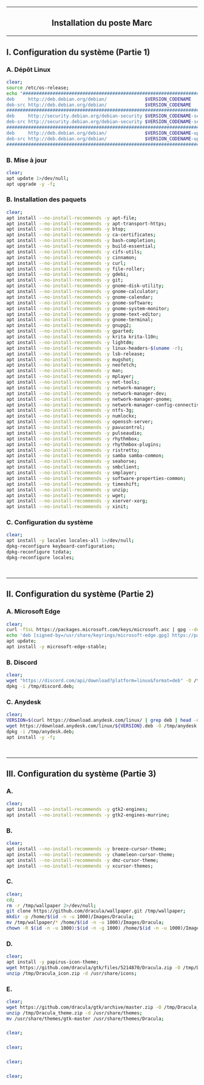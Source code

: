 ----------------------------------------------------------------------------------------------------------------------------------------
## <p align='center'> Installation du poste Marc </p>

----------------------------------------------------------------------------------------------------------------------------------------
## I.  Configuration du système (Partie 1)
### A. Dépôt Linux
```bash
clear;
source /etc/os-release;
echo "################################################################################################################################
deb     http://deb.debian.org/debian/              $VERSION_CODENAME            main non-free non-free-firmware
deb-src http://deb.debian.org/debian/              $VERSION_CODENAME            main non-free non-free-firmware
################################################################################################################################
deb     http://security.debian.org/debian-security $VERSION_CODENAME-security   main non-free non-free-firmware
deb-src http://security.debian.org/debian-security $VERSION_CODENAME-security   main non-free non-free-firmware
################################################################################################################################
deb     http://deb.debian.org/debian/              $VERSION_CODENAME-updates    main non-free non-free-firmware
deb-src http://deb.debian.org/debian/              $VERSION_CODENAME-updates    main non-free non-free-firmware
################################################################################################################################" > /etc/apt/sources.list;
```

### B. Mise à jour
```bash
clear;
apt update 1>/dev/null;
apt upgrade -y -f;
```

### B. Installation des paquets
```bash
clear;
apt install --no-install-recommends -y apt-file;
apt install --no-install-recommends -y apt-transport-https;
apt install --no-install-recommends -y btop;
apt install --no-install-recommends -y ca-certificates;
apt install --no-install-recommends -y bash-completion;
apt install --no-install-recommends -y build-essential;
apt install --no-install-recommends -y cifs-utils;
apt install --no-install-recommends -y cinnamon;
apt install --no-install-recommends -y curl;
apt install --no-install-recommends -y file-roller;
apt install --no-install-recommends -y gdebi;
apt install --no-install-recommends -y git;
apt install --no-install-recommends -y gnome-disk-utility;
apt install --no-install-recommends -y gnome-calculator;
apt install --no-install-recommends -y gnome-calendar;
apt install --no-install-recommends -y gnome-software;
apt install --no-install-recommends -y gnome-system-monitor;
apt install --no-install-recommends -y gnome-text-editor;
apt install --no-install-recommends -y gnome-terminal;
apt install --no-install-recommends -y gnupg2;
apt install --no-install-recommends -y gparted;
apt install --no-install-recommends -y krita krita-l10n;
apt install --no-install-recommends -y lightdm;
apt install --no-install-recommends -y linux-headers-$(uname -r);
apt install --no-install-recommends -y lsb-release;
apt install --no-install-recommends -y mugshot;
apt install --no-install-recommends -y neofetch;
apt install --no-install-recommends -y man;
apt install --no-install-recommends -y mplayer;
apt install --no-install-recommends -y net-tools;
apt install --no-install-recommends -y network-manager;
apt install --no-install-recommends -y network-manager-dev;
apt install --no-install-recommends -y network-manager-gnome;
apt install --no-install-recommends -y network-manager-config-connectivity-debian;
apt install --no-install-recommends -y ntfs-3g;
apt install --no-install-recommends -y numlockx;
apt install --no-install-recommends -y openssh-server;
apt install --no-install-recommends -y pavucontrol;
apt install --no-install-recommends -y pulseaudio;
apt install --no-install-recommends -y rhythmbox;
apt install --no-install-recommends -y rhythmbox-plugins;
apt install --no-install-recommends -y ristretto;
apt install --no-install-recommends -y samba samba-common;
apt install --no-install-recommends -y seahorse;
apt install --no-install-recommends -y smbclient;
apt install --no-install-recommends -y smplayer;
apt install --no-install-recommends -y software-properties-common;
apt install --no-install-recommends -y timeshift;
apt install --no-install-recommends -y unzip;
apt install --no-install-recommends -y wget;
apt install --no-install-recommends -y xserver-xorg;
apt install --no-install-recommends -y xinit;
```

### C. Configuration du système
```bash
clear;
apt install -y locales locales-all 1>/dev/null;
dpkg-reconfigure keyboard-configuration;
dpkg-reconfigure tzdata;
dpkg-reconfigure locales;
```

<br />

----------------------------------------------------------------------------------------------------------------------------------------
## II. Configuration du système (Partie 2)
### A. Microsoft Edge
```bash
clear;
curl -fSsL https://packages.microsoft.com/keys/microsoft.asc | gpg --dearmor |  tee /usr/share/keyrings/microsoft-edge.gpg > /dev/null;
echo 'deb [signed-by=/usr/share/keyrings/microsoft-edge.gpg] https://packages.microsoft.com/repos/edge stable main' |  tee /etc/apt/sources.list.d/microsoft-edge.list;
apt update;
apt install -y microsoft-edge-stable;
```
### B. Discord
```bash
clear;
wget "https://discord.com/api/download?platform=linux&format=deb" -O /tmp/discord.deb;
dpkg -i /tmp/discord.deb;
```

### C. Anydesk
```bash
clear;
VERSION=$(curl https://download.anydesk.com/linux/ | grep deb | head -n 1 | cut -d "." -f 2-4 |cut -d "/" -f 2-5)
wget https://download.anydesk.com/linux/${VERSION}.deb -O /tmp/anydesk.deb;
dpkg -i /tmp/anydesk.deb;
apt install -y -f;
```

<br />

----------------------------------------------------------------------------------------------------------------------------------------
## III. Configuration du système (Partie 3)
### A. 
```bash
clear;
apt install --no-install-recommends -y gtk2-engines;
apt install --no-install-recommends -y gtk2-engines-murrine;
```

### B. 
```bash
clear;
apt install --no-install-recommends -y breeze-cursor-theme;
apt install --no-install-recommends -y chameleon-cursor-theme;
apt install --no-install-recommends -y dmz-cursor-theme;
apt install --no-install-recommends -y xcursor-themes;
```

### C. 
```bash
clear;
cd;
rm -r /tmp/wallpaper 2>/dev/null;
git clone https://github.com/dracula/wallpaper.git /tmp/wallpaper;
mkdir -p /home/$(id -n -u 1000)/Images/Dracula;
mv /tmp/wallpaper/* /home/$(id -n -u 1000)/Images/Dracula;
chown -R $(id -n -u 1000):$(id -n -g 1000) /home/$(id -n -u 1000)/Images;
```


### D. 
```bash
clear;
apt install -y papirus-icon-theme;
wget https://github.com/dracula/gtk/files/5214870/Dracula.zip -O /tmp/Dracula_icon.zip;
unzip /tmp/Dracula_icon.zip -d /usr/share/icons;
```

### E. 
```bash
clear;
wget https://github.com/dracula/gtk/archive/master.zip -O /tmp/Dracula_theme.zip;
unzip /tmp/Dracula_theme.zip -d /usr/share/themes;
mv /usr/share/themes/gtk-master /usr/share/themes/Dracula;
```

### 
```bash
clear;
```

### 
```bash
clear;
```

### 
```bash
clear;
```

### 
```bash
clear;
```



